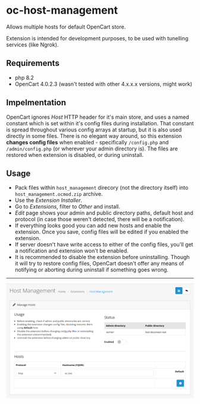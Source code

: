 # oc-host-management

Allows multiple hosts for default OpenCart store.

Extension is intended for development purposes, to be used with tunelling services (like Ngrok).

## Requirements

- php 8.2
- OpenCart 4.0.2.3 (wasn't tested with other 4.x.x.x versions, might work)

## Impelmentation

OpenCart ignores *Host* HTTP header for it's main store, and uses a named constant which is set within it's config files during installation. That constant is spread throughout various config arrays at startup, but it is also used directly in some files. There is no elegant way around, so this extension **changes config files** when enabled - specifically `/config.php` and `/admin/config.php` (or wherever your admin directory is). The files are restored when extension is disabled, or during uninstall.

## Usage

- Pack files within `host_management` direcory (not the directory itself) into `host_management.ocmod.zip` archive.
- Use the *Extension Installer*.
- Go to *Extensions*, filter to *Other* and install.
- *Edit* page shows your admin and public directory paths, default host and protocol (in case those weren't detected, there will be a notification).
- If everything looks good you can add new hosts and enable the extension. Once you save, config files will be edited if you enabled the extension.
- If server doesn't have write access to either of the config files, you'll get a notification and extension won't be enabled.
- It is recommended to disable the extension before uninstalling. Though it will try to restore config files, OpenCart doesn't offer any means of notifying or aborting during uninstall if something goes wrong.

---

![screenshot](assets/edit-page.png)
